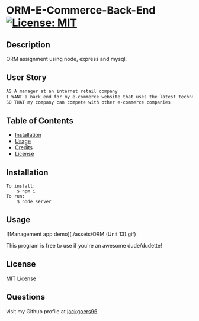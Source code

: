 
# ORM-E-Commerce-Back-End [![License: MIT](https://img.shields.io/badge/License-MIT-yellow.svg)](https://opensource.org/licenses/MIT)

## Description

ORM assignment using node, express and mysql.

## User Story

```md
AS A manager at an internet retail company
I WANT a back end for my e-commerce website that uses the latest technologies
SO THAT my company can compete with other e-commerce companies
```


## Table of Contents

- [Installation](#installation)
- [Usage](#usage)
- [Credits](#credits)
- [License](#license)

## Installation

```
To install:
    $ npm i
To run:
    $ node server
```

## Usage

![Management app demo](./assets/ORM (Unit 13).gif)

This program is free to use if you're an awesome dude/dudette!

## License

MIT License


## Questions


visit my Github profile at [jackgoers96](https://github.com/jackgoers96).
